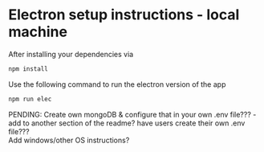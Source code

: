 # Electron setup instructions - local machine


<p> After installing your dependencies via
   
   ```sh
   npm install
   ```
   
</p>

<p>Use the following command to run the electron version of the app
   
   ```sh
   npm run elec
   ```
</p>


<p>PENDING: Create own mongoDB & configure that in your own .env file???
   - add to another section of the readme?
have users create their own .env file???
<br/>
   Add windows/other OS instructions?

</p>
